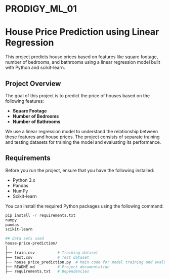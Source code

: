 # PRODIGY_ML_01
# House Price Prediction using Linear Regression

This project predicts house prices based on features like square footage, number of bedrooms, and bathrooms using a linear regression model built with Python and scikit-learn.

## Project Overview

The goal of this project is to predict the price of houses based on the following features:
- **Square Footage**
- **Number of Bedrooms**
- **Number of Bathrooms**

We use a linear regression model to understand the relationship between these features and house prices. The project consists of separate training and testing datasets for training the model and evaluating its performance.

## Requirements

Before you run the project, ensure that you have the following installed:

- Python 3.x
- Pandas
- NumPy
- Scikit-learn

You can install the required Python packages using the following command:

```bash
pip install -r requirements.txt
numpy
pandas
scikit-learn

## data sets used
house-price-prediction/
│
├── train.csv          # Training dataset
├── test.csv           # Test dataset
├── house_price_prediction.py  # Main code for model training and evaluation
├── README.md          # Project documentation
├── requirements.txt   # Dependencies
